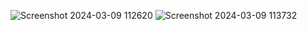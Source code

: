 ![Screenshot 2024-03-09 112620](https://github.com/LakshanMG/ICT-2204---Web-Technologies-Assignment-01/assets/160216975/8a8033ba-7028-4eb2-b856-625c16ea81b5)
![Screenshot 2024-03-09 113732](https://github.com/LakshanMG/ICT-2204---Web-Technologies-Assignment-01/assets/160216975/14620451-c493-4926-8f82-bfd8a2017950)
